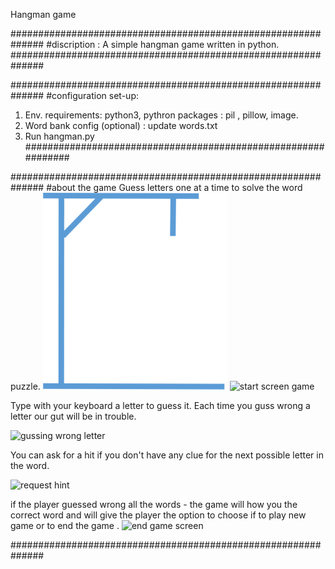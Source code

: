 Hangman game

##############################################################
#discription : A simple hangman game written in python.
##############################################################

##############################################################
#configuration set-up:
 1. Env. requirements: python3,  pythron packages : pil , pillow, image.
 2. Word bank config (optional) : update words.txt 
 3. Run hangman.py 
##############################################################

##############################################################
#about the game
Guess letters one at a time to solve the word puzzle.
![](hangman-pictures/hangman0.png)
<img width="697" alt="start screen game" src="https://user-images.githubusercontent.com/43312651/56271354-01870c00-6101-11e9-9616-63904054b503.PNG">

Type with your keyboard a letter to guess it. Each time you guss wrong a letter our gut will be in trouble.

<img width="703" alt="gussing wrong letter" src="https://user-images.githubusercontent.com/43312651/56271391-15327280-6101-11e9-84f3-26ed739cddba.PNG">

You can ask for a hit if you don't have any clue for the next possible letter in the word.

![request hint](https://user-images.githubusercontent.com/43312651/56271565-7a866380-6101-11e9-8dc1-8f3c5997f3d7.PNG)

if the player guessed wrong all the words - the game will how you the correct word and will give the player the option to choose if to play new game or to end the game .
<img width="697" alt="end game screen" src="https://user-images.githubusercontent.com/43312651/56271724-d4872900-6101-11e9-9752-246818bc33b4.PNG">

##############################################################
